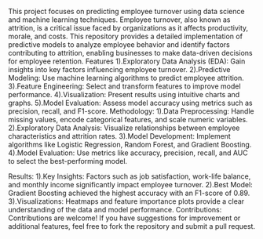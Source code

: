 This project focuses on predicting employee turnover using data science and machine learning techniques. Employee turnover, also known as attrition, is a critical issue faced by organizations as it affects productivity, morale, and costs.
This repository provides a detailed implementation of predictive models to analyze employee behavior and identify factors contributing to attrition, enabling businesses to make data-driven decisions for employee retention.
Features
1).Exploratory Data Analysis (EDA): Gain insights into key factors influencing employee turnover.
2).Predictive Modeling: Use machine learning algorithms to predict employee attrition.
3).Feature Engineering: Select and transform features to improve model performance.
4).Visualization: Present results using intuitive charts and graphs.
5).Model Evaluation: Assess model accuracy using metrics such as precision, recall, and F1-score.
Methodology:
1).Data Preprocessing: Handle missing values, encode categorical features, and scale numeric variables.
2).Exploratory Data Analysis: Visualize relationships between employee characteristics and attrition rates.
3).Model Development: Implement algorithms like Logistic Regression, Random Forest, and Gradient Boosting.
4).Model Evaluation: Use metrics like accuracy, precision, recall, and AUC to select the best-performing model.

Results:
1).Key Insights: Factors such as job satisfaction, work-life balance, and monthly income significantly impact employee turnover.
2).Best Model: Gradient Boosting achieved the highest accuracy with an F1-score of 0.89.
3).Visualizations: Heatmaps and feature importance plots provide a clear understanding of the data and model performance.
Contributions:
Contributions are welcome! If you have suggestions for improvement or additional features, feel free to fork the repository and submit a pull request.
